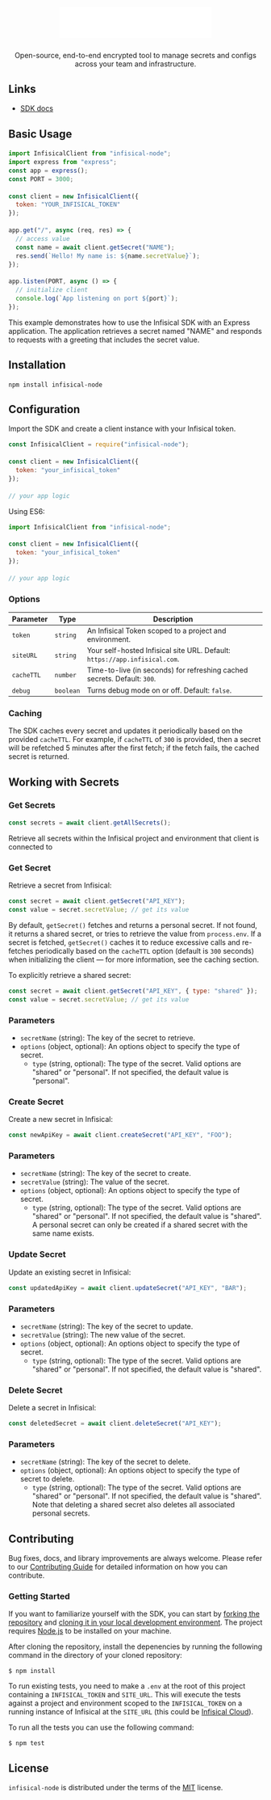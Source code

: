 <h1 align="center">
    <a href="https://github.com/Infisical/infisical">
        <img width="300" src="/img/logoname-white.svg#gh-dark-mode-only" alt="infisical">
    </a>
</h1>
<p align="center">
  <p align="center">Open-source, end-to-end encrypted tool to manage secrets and configs across your team and infrastructure.</p>
</p>

## Links

- [SDK docs](https://infisical.com/docs/sdks/languages/node)

## Basic Usage

```js
import InfisicalClient from "infisical-node";
import express from "express";
const app = express();
const PORT = 3000;

const client = new InfisicalClient({
  token: "YOUR_INFISICAL_TOKEN"
});

app.get("/", async (req, res) => {
  // access value
  const name = await client.getSecret("NAME");
  res.send(`Hello! My name is: ${name.secretValue}`);
});

app.listen(PORT, async () => {
  // initialize client
  console.log(`App listening on port ${port}`);
});
```

This example demonstrates how to use the Infisical SDK with an Express application. The application retrieves a secret named "NAME" and responds to requests with a greeting that includes the secret value.

## Installation

```
npm install infisical-node
```

## Configuration

Import the SDK and create a client instance with your Infisical token.

```js
const InfisicalClient = require("infisical-node");
    
const client = new InfisicalClient({
  token: "your_infisical_token"
});

// your app logic
```

Using ES6:

```js
import InfisicalClient from "infisical-node";
    
const client = new InfisicalClient({
  token: "your_infisical_token"
});

// your app logic
```

### Options

| Parameter | Type     | Description |
| --------- | -------- | ----------- |
| `token`   | `string` | An Infisical Token scoped to a project and environment. |
| `siteURL` | `string` | Your self-hosted Infisical site URL. Default: `https://app.infisical.com`. |
| `cacheTTL`| `number` | Time-to-live (in seconds) for refreshing cached secrets. Default: `300`.|
| `debug`   | `boolean` | Turns debug mode on or off. Default: `false`.      |

### Caching

The SDK caches every secret and updates it periodically based on the provided `cacheTTL`. For example, if `cacheTTL` of `300` is provided, then a secret will be refetched 5 minutes after the first fetch; if the fetch fails, the cached secret is returned.

## Working with Secrets
### Get Secrets

```js
const secrets = await client.getAllSecrets();
```

Retrieve all secrets within the Infisical project and environment that client is connected to

### Get Secret

Retrieve a secret from Infisical:

```js
const secret = await client.getSecret("API_KEY");
const value = secret.secretValue; // get its value
```

By default, `getSecret()` fetches and returns a personal secret. If not found, it returns a shared secret, or tries to retrieve the value from `process.env`. If a secret is fetched, `getSecret()` caches it to reduce excessive calls and re-fetches periodically based on the `cacheTTL` option (default is `300` seconds) when initializing the client — for more information, see the caching section.

To explicitly retrieve a shared secret:

```js
const secret = await client.getSecret("API_KEY", { type: "shared" });
const value = secret.secretValue; // get its value
```

### Parameters

- `secretName` (string): The key of the secret to retrieve.
- `options` (object, optional): An options object to specify the type of secret.
  - `type` (string, optional): The type of the secret. Valid options are "shared" or "personal". If not specified, the default value is "personal".

### Create Secret

Create a new secret in Infisical:

```js
const newApiKey = await client.createSecret("API_KEY", "FOO");
```

### Parameters

- `secretName` (string): The key of the secret to create.
- `secretValue` (string): The value of the secret.
- `options` (object, optional): An options object to specify the type of secret.
  - `type` (string, optional): The type of the secret. Valid options are "shared" or "personal". If not specified, the default value is "shared". A personal secret can only be created if a shared secret with the same name exists.


### Update Secret

Update an existing secret in Infisical:

```js
const updatedApiKey = await client.updateSecret("API_KEY", "BAR");
```

### Parameters

- `secretName` (string): The key of the secret to update.
- `secretValue` (string): The new value of the secret.
- `options` (object, optional): An options object to specify the type of secret.
  - `type` (string, optional): The type of the secret. Valid options are "shared" or "personal". If not specified, the default value is "shared".

### Delete Secret

Delete a secret in Infisical:

```js
const deletedSecret = await client.deleteSecret("API_KEY");
```

### Parameters

- `secretName` (string): The key of the secret to delete.
- `options` (object, optional): An options object to specify the type of secret to delete.
  - `type` (string, optional): The type of the secret. Valid options are "shared" or "personal". If not specified, the default value is "shared". Note that deleting a shared secret also deletes all associated personal secrets.


## Contributing

Bug fixes, docs, and library improvements are always welcome. Please refer to our [Contributing Guide](https://infisical.com/docs/contributing/overview) for detailed information on how you can contribute.

### Getting Started

If you want to familiarize yourself with the SDK, you can start by [forking the repository](https://docs.github.com/en/get-started/quickstart/fork-a-repo) and [cloning it in your local development environment](https://docs.github.com/en/repositories/creating-and-managing-repositories/cloning-a-repository). The project requires [Node.js](https://nodejs.org/en) to be installed on your machine.

After cloning the repository, install the depenencies by running the following command in the directory of your cloned repository:

```console
$ npm install
```

To run existing tests, you need to make a `.env` at the root of this project containing a `INFISICAL_TOKEN` and `SITE_URL`. This will execute the tests against a project and environment scoped to the `INFISICAL_TOKEN` on a running instance of Infisical at the `SITE_URL` (this could be [Infisical Cloud](https://app.infisical.com)).

To run all the tests you can use the following command:

```console
$ npm test
```

## License

`infisical-node` is distributed under the terms of the [MIT](https://spdx.org/licenses/MIT.html) license.